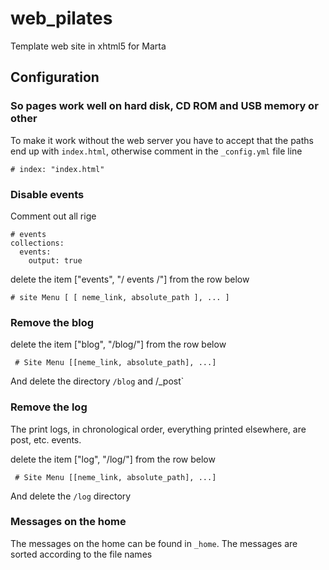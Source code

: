 # web\_pilates
Template web site in xhtml5 for Marta

## Configuration

### So pages work well on hard disk, CD ROM and USB memory or other

To make it work without the web server you have to accept that the paths end up with `index.html`, otherwise comment in the `_config.yml` file line

    # index: "index.html"

###  Disable events

Comment out all rige

    # events
    collections:
      events:
        output: true

delete the item ["events", "/ events /"] from the row below
    
    # site Menu [ [ neme_link, absolute_path ], ... ]

### Remove the blog

delete the item ["blog", "/blog/"] from the row below

     # Site Menu [[neme_link, absolute_path], ...]

And delete the directory `/blog` and /_post`

### Remove the log

The print logs, in chronological order, everything printed elsewhere, are
post, etc. events.

delete the item ["log", "/log/"] from the row below

     # Site Menu [[neme_link, absolute_path], ...]

And delete the `/log` directory

### Messages on the home
The messages on the home can be found in `_home`. The messages are 
sorted according to the file names


